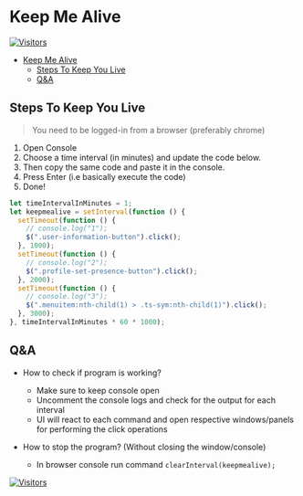 # Keep Me Alive

[![Visitors](https://api.visitorbadge.io/api/visitors?path=aasisodiya.nodejs.keepmealive&labelColor=%23ffa500&countColor=%23263759&labelStyle=upper)](https://visitorbadge.io/status?path=aasisodiya.nodejs.keepmealive)

- [Keep Me Alive](#keep-me-alive)
  - [Steps To Keep You Live](#steps-to-keep-you-live)
  - [Q&A](#qa)

## Steps To Keep You Live

> You need to be logged-in from a browser (preferably chrome)

1. Open Console
2. Choose a time interval (in minutes) and update the code below.
3. Then copy the same code and paste it in the console.
4. Press Enter (i.e basically execute the code)
5. Done!

```js
let timeIntervalInMinutes = 1;
let keepmealive = setInterval(function () {
  setTimeout(function () {
    // console.log("1");
    $(".user-information-button").click();
  }, 1000);
  setTimeout(function () {
    // console.log("2");
    $(".profile-set-presence-button").click();
  }, 2000);
  setTimeout(function () {
    // console.log("3");
    $(".menuitem:nth-child(1) > .ts-sym:nth-child(1)").click();
  }, 3000);
}, timeIntervalInMinutes * 60 * 1000);
```

## Q&A

- How to check if program is working?

  - Make sure to keep console open
  - Uncomment the console logs and check for the output for each interval
  - UI will react to each command and open respective windows/panels for performing the click operations

- How to stop the program? (Without closing the window/console)
  - In browser console run command `clearInterval(keepmealive);`

[![Visitors](https://api.visitorbadge.io/api/visitors?path=aasisodiya.nodejs&labelColor=%23ffa500&countColor=%23263759&labelStyle=upper)](https://visitorbadge.io/status?path=aasisodiya.nodejs)
